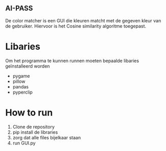 ## AI-PASS
De color matcher is een GUI die kleuren matcht met de gegeven kleur van de gebruiker. Hiervoor is het Cosine similarity algoritme toegepast. 

# Libaries
Om het programma te kunnen runnen moeten bepaalde libaries geïnstalleerd worden
- pygame
- pillow
- pandas
- pyperclip

# How to run
1. Clone de repository
2. pip install de libraries
3. zorg dat alle files bijelkaar staan
4. run GUI.py
